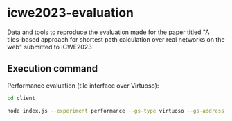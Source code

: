 # icwe2023-evaluation

Data and tools to reproduce the evaluation made for the paper titled "A tiles-based approach for shortest path calculation over real networks on the web" submitted to ICWE2023

## Execution command

Performance evaluation (tile interface over Virtuoso):

```bash
cd client

node index.js --experiment performance --gs-type virtuoso --gs-address 10.2.32.149 --ti-type sparql --ti-address 10.2.32.138 --zoom 9 --iterations 1 --disable-client-cache --bypass-server-cache --timeout 120000
```
